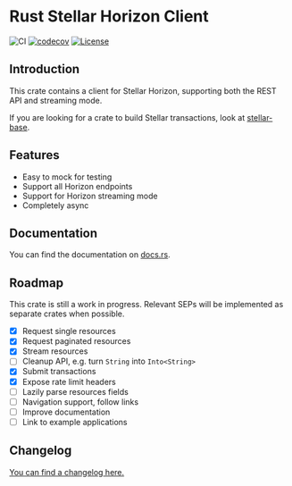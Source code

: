 # Rust Stellar Horizon Client

![CI](https://github.com/aurora-rs/stellar-horizon-rs/workflows/CI/badge.svg)
[![codecov](https://codecov.io/gh/aurora-rs/stellar-horizon-rs/branch/master/graph/badge.svg?token=3DR7ZYCPTQ)](https://codecov.io/gh/aurora-rs/stellar-horizon-rs)
[![License](https://img.shields.io/badge/license-Apache%202.0-blue?style=flat-square)](https://github.com/aurora-rs/stellar-horizen-rs/blob/master/LICENSE)


## Introduction

This crate contains a client for Stellar Horizon, supporting both the
REST API and streaming mode.

If you are looking for a crate to build Stellar transactions, look at
[stellar-base](https://github.com/aurora-rs/stellar-base-rs).

## Features

 * Easy to mock for testing
 * Support all Horizon endpoints
 * Support for Horizon streaming mode
 * Completely async


## Documentation

You can find the documentation on [docs.rs](https://docs.rs/stellar-horizon).


## Roadmap

This crate is still a work in progress. Relevant SEPs will be
implemented as separate crates when possible.

 - [x] Request single resources
 - [x] Request paginated resources
 - [x] Stream resources
 - [ ] Cleanup API, e.g. turn `String` into `Into<String>`
 - [x] Submit transactions
 - [x] Expose rate limit headers
 - [ ] Lazily parse resources fields
 - [ ] Navigation support, follow links
 - [ ] Improve documentation
 - [ ] Link to example applications

## Changelog

[You can find a changelog here.](https://github.com/aurora-rs/stellar-horizon-rs/blob/master/CHANGELOG.md)

